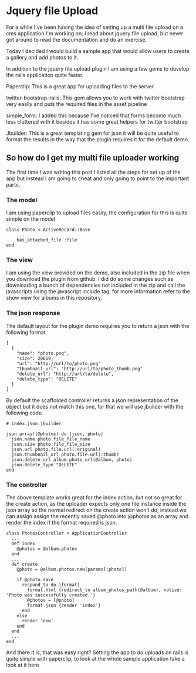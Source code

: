 # Jquery file Upload

For a while I've been having the idea of setting up a multi file upload on a cms application I'm working on; I read about jquery file upload, but never got around to read the documentation and do an exercise. 

Today I decided I would build a sample app that would allow users to create a gallery and add photos to it.

In addition to the jquery file upload plugin I am using a few gems to develop the rails application quite faster.

Paperclip: This is a great app for uploading files to the server 

twitter-bootstrap-rails: This gem allows you to work with twitter bootstrap very easily and puts the required files in the asset pipeline

simple_form: I added this because I've noticed that forms become much less cluttered with it besides it has some great helpers for twitter bootstrap

Jbuilder: This is a great templating gem for json it will be quite useful to format the results in the way that the plugin requires it for the default demo.

## So how do I get my multi file uploader working

The first time I was writing this post I listed all the steps for set up of the app but instead I am going to cheat and only going to point to the important parts. 

### The model

I am using paperclip to upload files easily, the configuration for this is quite simple on the model

    class Photo < ActiveRecord::Base
    	...
    	has_attached_file :file
    end

### The view

I am using the view provided on the demo, also included in the zip file when you download the plugin from github. I did do some changes such as downloading a bunch of dependencies not included in the zip and call the javascripts using the javascript include tag, for more information refer to the show view for albums in this repository.

### The json response

The default layout for the plugin demo requires you to return a json with the following format.

    [
      {
        "name": "photo.png",
        "size": 20619,
        "url": "http://url/to/photo.png"
        "thumbnail_url": "http://url/to/photo_thumb.png"
        "delete_url": "http://url/to/delete",
        "delete_type": "DELETE"
      }
    ]


By default the scaffolded controller returns a json representation of the object but it does not match this one, for that we will use jbuilder with the following code

    # index.json.jbuilder

    json.array!(@photos) do |json, photo|
      json.name photo.file_file_name
      json.size photo.file_file_size
      json.url photo.file.url(:original)
      json.thumbnail_url photo.file.url(:thumb)
      json.delete_url album_photo_url(@album, photo)
      json.delete_type "DELETE"
    end

### The controller

The above template works great for the index action, but not so great for the create action, as the uploader expects only one file instance inside the json array so the normal redirect on the create action won't do; instead we can assign assign the recently saved @photo into @photos as an array and render the index if the format required is json. 

    class PhotosController < ApplicationController
      ...
      def index
      	@photos = @album.photos
      end
      ...
      def create
        @photo = @album.photos.new(params[:photo])

        if @photo.save
          respond_to do |format|
            format.html {redirect_to album_photos_path(@album), notice: 'Photo was successfully created.'}
            @photos = [@photo]
            format.json {render 'index'}
          end
        else
          render 'new'
        end
      end
      ...
    end

And there it is, that was easy right? Setting the app to do uploads on rails is quite simple with paperclip, to look at the whole sample application take a look at it here
